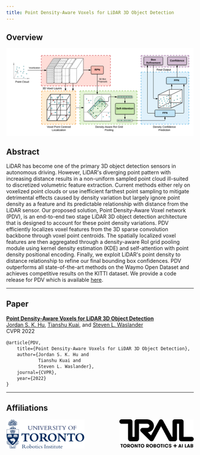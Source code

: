 ```yaml
---
title: Point Density-Aware Voxels for LiDAR 3D Object Detection
---
```

## Overview
<p style="text-align:center;"><img
    src="Figures/PDV_overview.png" align="center">
</p>

## Abstract
LiDAR has become one of the primary 3D object detection sensors in autonomous driving. However, LiDAR's diverging point pattern with increasing distance results in a non-uniform sampled point cloud ill-suited to discretized volumetric feature extraction. Current methods either rely on voxelized point clouds or use inefficient farthest point sampling to mitigate detrimental effects caused by density variation but largely ignore point density as a feature and its predictable relationship with distance from the LiDAR sensor. Our proposed solution, Point Density-Aware Voxel network (PDV), is an end-to-end two stage LiDAR 3D object detection architecture that is designed to account for these point density variations. PDV efficiently localizes voxel features from the 3D sparse convolution backbone through voxel point centroids. The spatially localized voxel features are then aggregated through a density-aware RoI grid pooling module using kernel density estimation (KDE) and self-attention with point density positional encoding. Finally, we exploit LiDAR's point density to distance relationship to refine our final bounding box confidences. PDV outperforms all state-of-the-art methods on the Waymo Open Dataset and achieves competitive results on the KITTI dataset. We provide a code release for PDV which is available [here](https://github.com/TRAILab/PDV).

---
## Paper
**[Point Density-Aware Voxels for LiDAR 3D Object Detection](https://arxiv.org/abs/2203.05662)**\
[Jordan S. K. Hu](https://scholar.google.com/citations?user=aPx2zd8AAAAJ&hl=en), [Tianshu Kuai](https://scholar.google.com/citations?user=mFQ8ICgAAAAJ&hl=en), and [Steven L. Waslander](https://scholar.google.com/citations?user=jY_Bcd8AAAAJ&hl=en)\
CVPR 2022
```
@article{PDV,
    title={Point Density-Aware Voxels for LiDAR 3D Object Detection},
    author={Jordan S. K. Hu and
            Tianshu Kuai and
            Steven L. Waslander},
    journal={CVPR},
    year={2022}
}
```

---
## Affiliations
[<img src="Figures/UofT.png" align="left" width="210" />](https://robotics.utoronto.ca/)
[<img src="Figures/trailab.svg" align="right" width="200" />](https://www.trailab.utias.utoronto.ca/)
<hr style="height:60px; visibility:hidden;" />
